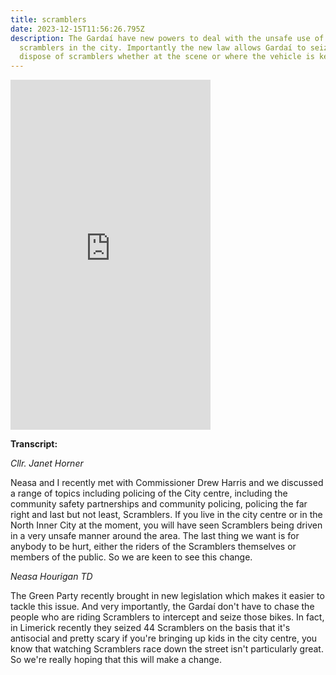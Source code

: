 ```yaml
---
title: scramblers
date: 2023-12-15T11:56:26.795Z
description: The Gardaí have new powers to deal with the unsafe use of
  scramblers in the city. Importantly the new law allows Gardaí to seize and
  dispose of scramblers whether at the scene or where the vehicle is kept.
---
```

<iframe width="320" height="560" src="https://www.youtube.com/embed/GvC3ptY1eRU" title="The unsafe use of scramblers in the city" frameborder="0" allow="accelerometer; autoplay; clipboard-write; encrypted-media; gyroscope; picture-in-picture; web-share" allowfullscreen></iframe>

**Transcript:**

*Cllr. Janet Horner*

Neasa and I recently met with Commissioner Drew Harris and we discussed a range of topics including policing of the City centre, including the community safety partnerships and community policing, policing the far right and last but not least, Scramblers. If you live in the city centre or in the North Inner City at the moment, you will have seen Scramblers being driven in a very unsafe manner around the area. The last thing we want is for anybody to be hurt, either the riders of the Scramblers themselves or members of the public. So we are keen to see this change. 

*Neasa Hourigan TD*

The Green Party recently brought in new legislation which makes it easier to tackle this issue. And very importantly, the Gardaí don't have to chase the people who are riding Scramblers to intercept and seize those bikes. In fact, in Limerick recently they seized 44 Scramblers on the basis that it's antisocial and pretty scary if you're bringing up kids in the city centre, you know that watching Scramblers race down the street isn't particularly great. So we're really hoping that this will make a change.